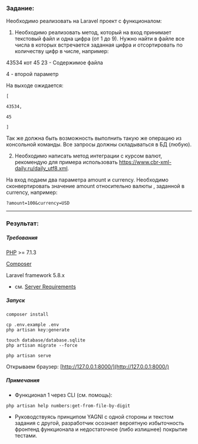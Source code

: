### Задание:

Необходимо реализовать на Laravel проект с функционалом:

1. Необходимо реализовать метод, который на вход принимает текстовый файл и одна цифра (от 1 до 9). Нужно найти в файле все числа в которых встречается заданная цифра и отсортировать по количеству цифр в числе, например:

43534 кот 45 23 - Содержимое файла

4 - второй параметр

На выходе ожидается:
```
[

43534,

45

]
```

Так же должна быть возможность выполнить такую же операцию из консольной команды.
Все запросы должны складываться в БД (любую).
 

2. Необходимо написать метод интеграции с курсом валют, рекомендую для примера использовать https://www.cbr-xml-daily.ru/daily_utf8.xml.

На вход подаем два параметра amount и currency. Необходимо сконвертировать значение amount относительно валюты , заданной в currency, например:

```
?amount=100&currency=USD
```

---

### Результат:

##### Требования

[PHP](https://www.php.net/downloads.php) >= 7.1.3

[Composer](https://getcomposer.org/)

Laravel framework 5.8.x
- см. [Server Requirements](https://laravel.com/docs/5.8/installation)

##### Запуск
```
composer install

cp .env.example .env
php artisan key:generate

touch database/database.sqlite
php artisan migrate --force

php artisan serve
```

Открываем браузер: [http://127.0.0.1:8000/](http://127.0.0.1:8000/)


##### Примечания

- Функционал 1 через CLI (см. помощь):

```
php artisan help numbers:get-from-file-by-digit
```

- Руководствуясь принципом YAGNI с одной стороны и текстом задания с другой, разработчик осознает вероятную избыточность фронтенд функционала и недостаточное (либо излишнее) покрытие тестами.

